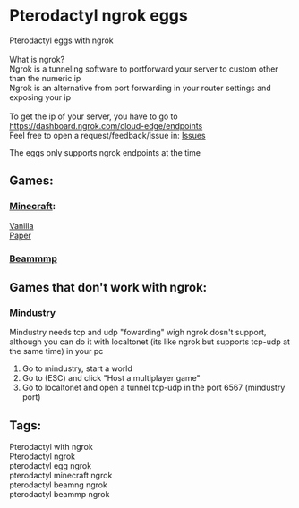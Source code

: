 # Pterodactyl ngrok eggs
Pterodactyl eggs with ngrok <br /> <br />
What is ngrok? <br />
Ngrok is a tunneling software to portforward your server to custom other than the numeric ip <br />
Ngrok is an alternative from port forwarding in your router settings and exposing your ip <br /> <br />
To get the ip of your server, you have to go to https://dashboard.ngrok.com/cloud-edge/endpoints <br />
Feel free to open a request/feedback/issue in: [Issues](https://github.com/Bertogim/pterodactyl-ngrok-eggs/issues)

The eggs only supports ngrok endpoints at the time

## Games:

### [Minecraft](https://github.com/Bertogim/pterodactyl-ngrok-eggs/tree/main/Minecraft): 
[Vanilla](https://github.com/Bertogim/pterodactyl-ngrok-eggs/blob/main/Minecraft/egg-vanilla-ngrok.json) <br />
[Paper](https://github.com/Bertogim/pterodactyl-ngrok-eggs/blob/main/Minecraft/egg-paper-ngrok.json)

### [Beammmp](https://github.com/Bertogim/pterodactyl-ngrok-eggs/blob/main/Beammp/egg-beam-mp-ngrok.json)

## Games that don't work with ngrok:

### Mindustry
Mindustry needs tcp and udp "fowarding" wigh ngrok dosn't support, although you can do it with localtonet (its like ngrok but supports tcp-udp at the same time) in your pc <br />
1. Go to mindustry, start a world <br />
2. Go to (ESC) and click "Host a multiplayer game" <br />
3. Go to localtonet and open a tunnel tcp-udp in the port 6567 (mindustry port)
  


## Tags:
Pterodactyl with ngrok <br />
Pterodactyl ngrok <br />
pterodactyl egg ngrok <br />
pterodactyl minecraft ngrok <br />
pterodactyl beamng ngrok <br />
pterodactyl beammp ngrok
